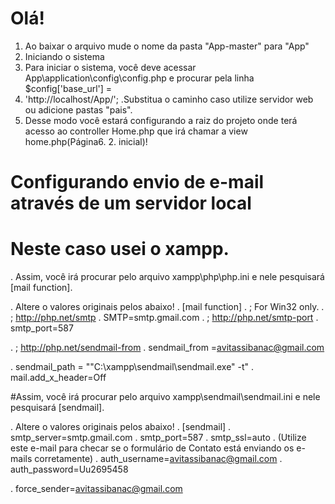 # Olá!
1. Ao baixar o arquivo mude o nome da pasta "App-master" para "App"
2. Iniciando o sistema
2. Para iniciar o sistema, você deve acessar App\application\config\config.php e procurar pela linha $config['base_url'] = 
2. 'http://localhost/App/'; .Substitua o caminho caso utilize servidor web ou adicione pastas "pais".
2. Desse modo você estará configurando a raiz do projeto onde terá acesso ao controller Home.php que irá chamar a view home.php(Página6. 2. inicial)!

# Configurando envio de e-mail através de um servidor local	
# Neste caso usei o xampp.

. Assim, você irá procurar pelo arquivo xampp\php\php.ini e nele pesquisará [mail function].

. Altere o valores originais pelos abaixo!
. [mail function]
. ; For Win32 only.
. ; http://php.net/smtp
. SMTP=smtp.gmail.com
. ; http://php.net/smtp-port
. smtp_port=587

. ; http://php.net/sendmail-from
. sendmail_from =avitassibanac@gmail.com

. sendmail_path = "\"C:\xampp\sendmail\sendmail.exe\" -t"
. mail.add_x_header=Off

#Assim, você irá procurar pelo arquivo xampp\sendmail\sendmail.ini e nele pesquisará [sendmail].

. Altere o valores originais pelos abaixo!
. [sendmail]
. smtp_server=smtp.gmail.com
. smtp_port=587
. smtp_ssl=auto
. (Utilize este e-mail para checar se o formulário de Contato está enviando os e-mails corretamente)
. auth_username=avitassibanac@gmail.com
. auth_password=Uu2695458

. force_sender=avitassibanac@gmail.com


